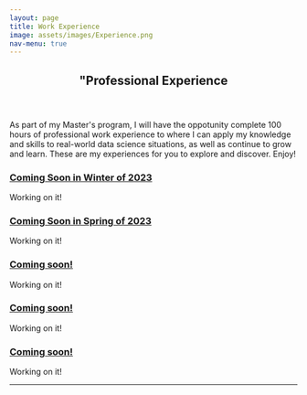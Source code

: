 ```yaml
---
layout: page
title: Work Experience
image: assets/images/Experience.png
nav-menu: true
---
```


<!-- Main -->
<div id="main" class="alt">

<!-- One -->
<section id="one">
	<div class="inner">
		<header class="major">
			<h1>"Professional Experience</h1>
		</header>

<!-- Content -->
<h2 id="Professional Experience"></h2>
<p>As part of my Master's program, I will have the oppotunity complete 100 hours of professional work experience to where I can apply my knowledge and skills to real-world data science situations, as well as continue to grow and learn. These are my experiences for you to explore and discover. Enjoy! </p>
<div class="row">
	<div class="6u 12u$(small)">
		<h3><u><b>Coming Soon in Winter of 2023</b></u></h3>
		<p>Working on it!</p>
	</div>
	<div class="6u$ 12u$(small)">
		<h3><u><b>Coming Soon in Spring of 2023</b></u></h3>
		<p>Working on it!</p>
	</div>
	<!-- Break -->
	<div class="4u 12u$(medium)">
		<h3><u><b>Coming soon!</b></u></h3>
		<p>Working on it!</p>
	</div>
	<div class="4u 12u$(medium)">
		<h3><u><b>Coming soon!</b></u></h3>
		<p>Working on it!</p>
	</div>
	<div class="4u$ 12u$(medium)">
		<h3><u><b>Coming soon!</b></u></h3>
		<p>Working on it!</p>
	</div>
</div>

<hr class="major" />
